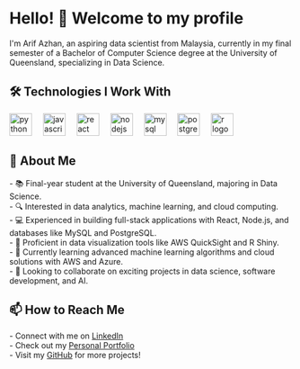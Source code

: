 <h1 align="left">Hello! 👋 Welcome to my profile </h1>

<p align="left">I'm Arif Azhan, an aspiring data scientist from Malaysia, currently in my final semester of a Bachelor of Computer Science degree at the University of Queensland, specializing in Data Science.</p>


###

<h2 align="left">🛠️ Technologies I Work With</h2>

<div align="left">
  <img src="https://cdn.jsdelivr.net/gh/devicons/devicon/icons/python/python-original.svg" height="40" alt="python logo" />
  <img width="12" />
  <img src="https://cdn.jsdelivr.net/gh/devicons/devicon/icons/javascript/javascript-original.svg" height="40" alt="javascript logo" />
  <img width="12" />
  <img src="https://cdn.jsdelivr.net/gh/devicons/devicon/icons/react/react-original.svg" height="40" alt="react logo" />
  <img width="12" />
  <img src="https://cdn.jsdelivr.net/gh/devicons/devicon/icons/nodejs/nodejs-original.svg" height="40" alt="nodejs logo" />
  <img width="12" />
  <img src="https://cdn.jsdelivr.net/gh/devicons/devicon/icons/mysql/mysql-original.svg" height="40" alt="mysql logo" />
  <img width="12" />
  <img src="https://cdn.jsdelivr.net/gh/devicons/devicon/icons/postgresql/postgresql-original.svg" height="40" alt="postgresql logo" />
  <img width="12" />
  <img src="https://cdn.jsdelivr.net/gh/devicons/devicon/icons/r/r-original.svg" height="40" alt="r logo" />
  <img width="12" />
</div>

###

<h2 align="left">🌟 About Me</h2>

<p align="left">
- 📚 Final-year student at the University of Queensland, majoring in Data Science. <br/>
- 🔍 Interested in data analytics, machine learning, and cloud computing. <br/>
- 💻 Experienced in building full-stack applications with React, Node.js, and databases like MySQL and PostgreSQL. <br/>
- 🧠 Proficient in data visualization tools like AWS QuickSight and R Shiny. <br/>
- 🌱 Currently learning advanced machine learning algorithms and cloud solutions with AWS and Azure. <br/>
- 🤝 Looking to collaborate on exciting projects in data science, software development, and AI.
</p>

###

<h2 align="left">📫 How to Reach Me</h2>

<p align="left">
- Connect with me on <a href="https://www.linkedin.com/in/arifazhanhazlan/">LinkedIn</a> <br/>
- Check out my <a href="https://arifazhanhazlan.github.io">Personal Portfolio</a> <br/>
- Visit my <a href="https://github.com/arifazhanhazlan">GitHub</a> for more projects!
</p>
